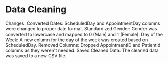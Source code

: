 # Data Cleaning
Changes:
    Converted Dates:
        ScheduledDay and AppointmentDay columns were changed to proper date format.
    Standardized Gender:
        Gender was converted to lowercase and mapped to 0 (Male) and 1 (Female).
    Day of the Week:
        A new column for the day of the week was created based on ScheduledDay.
    Removed Columns:
        Dropped AppointmentID and PatientId columns as they weren't needed.
    Saved Cleaned Data:
        The cleaned data was saved to a new CSV file.
